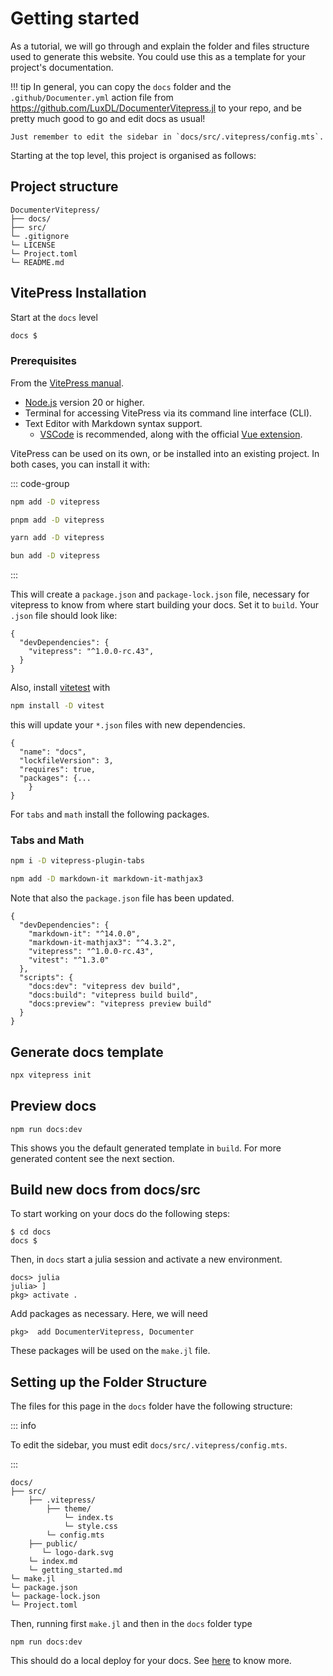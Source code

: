 # Getting started

As a tutorial, we will go through and explain the folder and files structure used to generate this website. You could use this as a template for your project's documentation.

!!! tip
    In general, you can copy the `docs` folder and the `.github/Documenter.yml` action file from https://github.com/LuxDL/DocumenterVitepress.jl to your repo, and be pretty much good to go and edit docs as usual! 
    
    Just remember to edit the sidebar in `docs/src/.vitepress/config.mts`.

Starting at the top level, this project is organised as follows:

## Project structure

```
DocumenterVitepress/
├── docs/
├── src/
└─ .gitignore
└─ LICENSE
└─ Project.toml
└─ README.md
```

## VitePress Installation

Start at the `docs` level

```sh
docs $
```

### Prerequisites

From the [VitePress manual](https://vitepress.dev/guide/getting-started#installation).

- [Node.js](https://nodejs.org/en) version 20 or higher.
- Terminal for accessing VitePress via its command line interface (CLI).
- Text Editor with Markdown syntax support.
    - [VSCode](https://code.visualstudio.com) is recommended, along with the official [Vue extension](https://marketplace.visualstudio.com/items?itemName=Vue.volar).

VitePress can be used on its own, or be installed into an existing project. In both cases, you can install it with:

::: code-group

```sh [npm]
npm add -D vitepress
```

```sh [pnpm]
pnpm add -D vitepress
```

```sh [yarn]
yarn add -D vitepress
```

```sh [bun]
bun add -D vitepress
```

:::


This will create a `package.json` and `package-lock.json` file, necessary for vitepress to know from where start building your docs. Set it to `build`. Your `.json` file should look like:

```
{
  "devDependencies": {
    "vitepress": "^1.0.0-rc.43",
  }
}
```


Also, install [vitetest](https://vitest.dev/guide/#adding-vitest-to-your-project) with

```sh [vitetest]
npm install -D vitest
```

this will update your `*.json` files with new dependencies. 

```
{
  "name": "docs",
  "lockfileVersion": 3,
  "requires": true,
  "packages": {...
    }
}
```

For `tabs` and `math` install the following packages.

### Tabs and Math

```sh
npm i -D vitepress-plugin-tabs
```

```sh
npm add -D markdown-it markdown-it-mathjax3
```

Note that also the `package.json` file has been updated.

```
{
  "devDependencies": {
    "markdown-it": "^14.0.0",
    "markdown-it-mathjax3": "^4.3.2",
    "vitepress": "^1.0.0-rc.43",
    "vitest": "^1.3.0"
  },
  "scripts": {
    "docs:dev": "vitepress dev build",
    "docs:build": "vitepress build build",
    "docs:preview": "vitepress preview build"
  }
}
```


## Generate docs template

```sh [vitepress]
npx vitepress init
```

## Preview docs

```shell
npm run docs:dev
```

This shows you the default generated template in `build`. For more generated content see the next section. 

## Build new docs from docs/src

To start working on your docs do the following steps:

```shell
$ cd docs
docs $
```

Then, in `docs` start a julia session and activate a new environment.

```shell
docs> julia
julia> ]
pkg> activate .
```

Add packages as necessary. Here, we will need


```shell
pkg>  add DocumenterVitepress, Documenter
```
These packages will be used on the `make.jl` file.

## Setting up the Folder Structure
The files for this page in the `docs` folder have the following structure:

::: info

To edit the sidebar, you must edit `docs/src/.vitepress/config.mts`.

:::

```
docs/
├── src/
    ├── .vitepress/
        ├── theme/
            └─ index.ts
            └─ style.css
        └─ config.mts
    ├── public/
       └─ logo-dark.svg
    └─ index.md
    └─ getting_started.md
└─ make.jl
└─ package.json
└─ package-lock.json
└─ Project.toml
```

Then, running first `make.jl` and then in the `docs` folder type

```shell
npm run docs:dev
```


This should do a local deploy for your docs. See [here](https://vitepress.dev/guide/getting-started#up-and-running) to know more.
